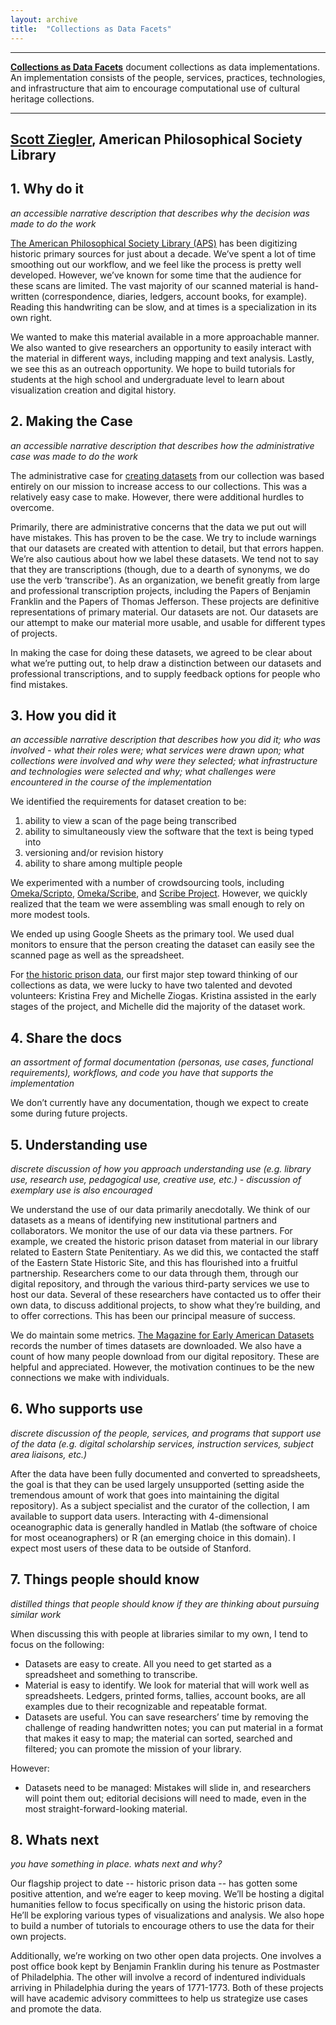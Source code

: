 ```yaml
---
layout: archive
title:  "Collections as Data Facets"
---
```

---

[**Collections as Data Facets**]() document collections as data implementations. An implementation consists of the people, services, practices, technologies, and infrastructure that aim to encourage computational use of cultural heritage collections. 

---

## [**Scott Ziegler**](https://amphilsoc.org/about/staff), American Philosophical Society Library

## 1. Why do it

 *an accessible narrative description that describes why the decision was made to do the work*
 
[The American Philosophical Society Library (APS)](https://diglib.amphilsoc.org/data) has been digitizing historic primary sources for just about a decade. We’ve spent a lot of time smoothing out our workflow, and we feel like the process is pretty well developed. However, we’ve known for some time  that the audience for these scans are limited. The vast majority of our scanned material is hand-written (correspondence, diaries, ledgers, account books, for example). Reading this handwriting can be slow, and at times is a specialization in its own right. 

We wanted to make this material available in a more approachable manner. We also wanted to give researchers an opportunity to easily interact with the material in different ways, including mapping and text analysis.  Lastly, we see this as an outreach opportunity. We hope to build tutorials for students at the high school and undergraduate level to learn about visualization creation and digital history. 

## 2. Making the Case 

*an accessible narrative description that describes how the administrative case was made to do the work*

The administrative case for [creating datasets](https://diglib.amphilsoc.org/data) from our collection was based entirely on our mission to increase access to our collections. This was a relatively easy case to make. However, there were additional hurdles to overcome. 

Primarily, there are administrative concerns that the data we put out will have mistakes. This has proven to be the case. We try to include warnings that our datasets are created with attention to detail, but that errors happen. We’re also cautious about how we label these datasets. We tend not to say that they are transcriptions (though, due to a dearth of synonyms, we do use the verb ‘transcribe’). As an organization, we benefit greatly from large and professional transcription projects, including the Papers of Benjamin Franklin and the Papers of Thomas Jefferson. These projects are definitive representations of primary material. Our datasets are not. Our datasets are our attempt to make our material more usable, and usable for different types of projects.

In making the case for doing these datasets, we agreed to be clear about what we’re putting out, to help draw a distinction between our datasets and professional transcriptions, and to supply feedback options for people who find mistakes. 

## 3. How you did it

*an accessible narrative description that describes how you did it; who was involved - what their roles were; what services were drawn upon; what collections were involved and why were they selected; what infrastructure and technologies were selected and why; what challenges were encountered in the course of the implementation*

We identified the requirements for dataset creation to be:

1. ability to view a scan of the page being transcribed
2. ability to simultaneously view the software that the text is being typed into
3. versioning and/or revision history
4. ability to share among multiple people

We experimented with a number of crowdsourcing tools, including [Omeka/Scripto](https://github.com/omeka/plugin-Scripto), [Omeka/Scribe](https://github.com/ui-libraries/Scribe), and [Scribe Project](http://scribeproject.github.io/). However, we quickly realized that the team we were assembling was small enough to rely on more modest tools. 

We ended up using Google Sheets as the primary tool. We used dual monitors to ensure that the person creating the dataset can easily see the scanned page as well as the spreadsheet. 

For [the historic prison data](https://diglib.amphilsoc.org/data), our first major step toward thinking of our collections as data, we were lucky to have two talented and devoted volunteers: Kristina Frey and Michelle Ziogas. Kristina assisted in the early stages of the project, and Michelle did the majority of the dataset work.    

## 4. Share the docs 

*an assortment of formal documentation (personas, use cases, functional requirements), workflows, and code you have that supports the implementation*

We don’t currently have any documentation, though we expect to create some during future projects.

## 5. Understanding use 

*discrete discussion of how you approach understanding use (e.g. library use, research use, pedagogical use, creative use, etc.) - discussion of exemplary use is also encouraged*

We understand the use of our data primarily anecdotally. We think of our datasets as a means of identifying new institutional partners and collaborators. We monitor the use of our data via these partners. For example, we created the historic prison dataset from material in our library related to Eastern State Penitentiary. As we did this, we contacted the staff of the Eastern State Historic Site, and this has flourished into a fruitful partnership. Researchers come to our data through them, through our digital repository, and through the various third-party services we use to host our data. Several of these researchers have contacted us to offer their own data, to discuss additional projects, to show what they’re building, and to offer corrections. This has been our principal measure of success. 

We do maintain some metrics. [The Magazine for Early American Datasets](http://repository.upenn.edu/mead/) records the number of times datasets are downloaded. We also have a count of how many people download from our digital repository. These are helpful and appreciated. However, the motivation continues to be the new connections we make with individuals. 

## 6. Who supports use

*discrete discussion of the people, services, and programs that support use of the data (e.g. digital scholarship services, instruction services, subject area liaisons, etc.)*

After the data have been fully documented and converted to spreadsheets, the goal is that they can be used largely unsupported (setting aside the tremendous amount of work that goes into maintaining the digital repository). As a subject specialist and the curator of the collection, I am available to support data users. Interacting with 4-dimensional oceanographic data is generally handled in Matlab (the software of choice for most oceanographers) or R (an emerging choice in this domain). I expect most users of these data to be outside of Stanford. 

## 7. Things people should know 

*distilled things that people should know if they are thinking about pursuing similar work*

When discussing this with people at libraries similar to my own, I tend to focus on the following: 

* Datasets are easy to create. All you need to get started as a spreadsheet and something to transcribe. 
* Material is easy to identify. We look for material that will work well as spreadsheets. Ledgers, printed forms, tallies, account books, are all examples due to their recognizable and repeatable format. 
* Datasets are useful. You can save researchers’ time by removing the challenge of reading handwritten notes; you can put material in a format that makes it easy to map; the material can sorted, searched and filtered; you can promote the mission of your library. 

However: 
* Datasets need to be managed: Mistakes will slide in, and researchers will point them out; editorial decisions will need to made, even in the most straight-forward-looking material.

## 8. Whats next

*you have something in place. whats next and why?* 

Our flagship project to date -- historic prison data -- has gotten some positive attention, and we’re eager to keep moving. We’ll be hosting a digital humanities fellow to focus specifically on using the historic prison data. He’ll be exploring various types of visualizations and analysis. We also hope to build a number of tutorials to encourage others to use the data for their own projects. 

Additionally, we’re working on two other open data projects. One involves a post office book kept by Benjamin Franklin during his tenure as Postmaster of Philadelphia. The other will involve a record of indentured individuals arriving in Philadelphia during the years of 1771-1773. Both of these projects will have academic advisory committees to help us strategize use cases and promote the data. 
 

